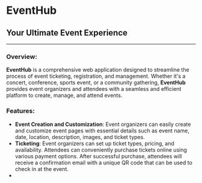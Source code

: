 # EventHub
## Your Ultimate Event Experience
---
### Overview:
__EventHub__ is a comprehensive web application designed to streamline the process of event ticketing, registration, and management. Whether it's a concert, conference, sports event, or a community gathering, __EventHub__ provides event organizers and attendees with a seamless and efficient platform to create, manage, and attend events.

### Features:
* __Event Creation and Customization__: Event organizers can easily create and customize event pages with essential details such as event name, date, location, description, images, and ticket types.
* __Ticketing__: Event organizers can set up ticket types, pricing, and availability. Attendees can conveniently purchase tickets online using various payment options. After successful purchase, attendees will receive a confirmation email with a unique QR code that can be used to check in at the event.
* 
